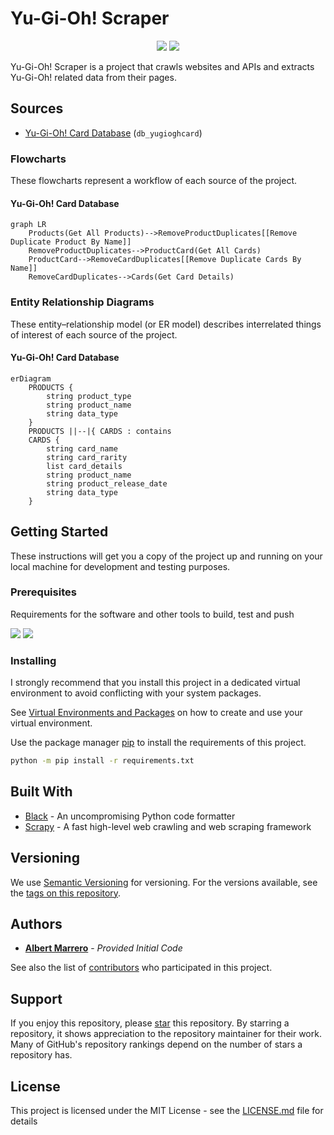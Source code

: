 # Yu-Gi-Oh! Scraper

<p align="center">
    <a href="https://docs.python.org/release/3.11.0/"><img src="https://img.shields.io/github/pipenv/locked/python-version/albert-marrero/Yu-Gi-Oh-Scraper"></a>
    <a href="https://github.com/albert-marrero/Yu-Gi-Oh-Scraper/blob/main/LICENSE.md"><img src="https://img.shields.io/github/license/albert-marrero/Yu-Gi-Oh-Scraper"></a>
</p>

Yu-Gi-Oh! Scraper is a project that crawls websites and APIs and extracts Yu-Gi-Oh! related data from their pages.

## Sources

* [Yu-Gi-Oh! Card Database](https://www.db.yugioh-card.com/yugiohdb/?request_locale=en) (`db_yugioghcard`)

### Flowcharts

These flowcharts represent a workflow of each source of the project.

#### Yu-Gi-Oh! Card Database

```mermaid
graph LR
    Products(Get All Products)-->RemoveProductDuplicates[[Remove Duplicate Product By Name]]
    RemoveProductDuplicates-->ProductCard(Get All Cards)
    ProductCard-->RemoveCardDuplicates[[Remove Duplicate Cards By Name]]
    RemoveCardDuplicates-->Cards(Get Card Details)
```

### Entity Relationship Diagrams

These entity–relationship model (or ER model) describes interrelated things of interest of each source of the project.

#### Yu-Gi-Oh! Card Database

```mermaid
erDiagram
    PRODUCTS {
        string product_type
        string product_name
        string data_type
    }
    PRODUCTS ||--|{ CARDS : contains
    CARDS {
        string card_name
        string card_rarity
        list card_details
        string product_name
        string product_release_date
        string data_type
    }
```

## Getting Started

These instructions will get you a copy of the project up and running on your local machine for development and testing purposes.

### Prerequisites

Requirements for the software and other tools to build, test and push

<p>
    <a href="https://black.readthedocs.io/en/stable/"><img src="https://img.shields.io/github/pipenv/locked/dependency-version/albert-marrero/Yu-Gi-Oh-Scraper/dev/black"></a>
    <a href="https://docs.scrapy.org/en/2.7/"><img src="https://img.shields.io/github/pipenv/locked/dependency-version/albert-marrero/Yu-Gi-Oh-Scraper/scrapy"></a>
</p>

### Installing

I strongly recommend that you install this project in a dedicated virtual environment to avoid conflicting with your system packages.

See [Virtual Environments and Packages](https://docs.python.org/3/tutorial/venv.html#tut-venv) on how to create and use your virtual environment.

Use the package manager [pip](https://pip.pypa.io/en/stable/) to install the requirements of this project.

```bash
python -m pip install -r requirements.txt
```

## Built With

* [Black](https://black.readthedocs.io/en/stable/) - An uncompromising Python code formatter
* [Scrapy](https://docs.scrapy.org/en/2.7/) - A fast high-level web crawling and web scraping framework

## Versioning

We use [Semantic Versioning](http://semver.org/) for versioning. For the versions
available, see the [tags on this
repository](https://github.com/albert-marrero/Yu-Gi-Oh-Scraper/tags).

## Authors

  - [**Albert Marrero**](https://github.com/albert-marrero) - *Provided Initial Code*

See also the list of
[contributors]
who participated in this project.

## Support

If you enjoy this repository, please [star](https://docs.github.com/en/get-started/exploring-projects-on-github/saving-repositories-with-stars) this repository. By starring a repository, it shows appreciation to the repository maintainer for their work. Many of GitHub's repository rankings depend on the number of stars a repository has.

## License

This project is licensed under the MIT License - see the [LICENSE.md](LICENSE.md) file for details

[contributors]: https://github.com/albert-marrero/Yu-Gi-Oh-Scraper/graphs/contributors
